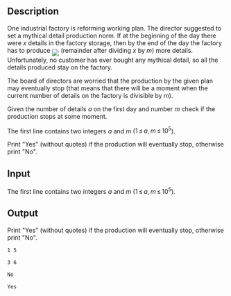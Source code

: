 ## Description

<div><p>One industrial factory is reforming working plan. The director suggested to set a mythical detail production norm. If at the beginning of the day there were <span class="tex-span"><i>x</i></span> details in the factory storage, then by the end of the day the factory has to produce <img align="middle" class="tex-formula" src="file://C6niQ7MY.png" style="max-width: 100.0%;max-height: 100.0%;"> (remainder after dividing <span class="tex-span"><i>x</i></span> by <span class="tex-span"><i>m</i></span>) more details. Unfortunately, no customer has ever bought any mythical detail, so all the details produced stay on the factory. </p><p>The board of directors are worried that the production by the given plan may eventually stop (that means that there will be а moment when the current number of details on the factory is divisible by <span class="tex-span"><i>m</i></span>). </p><p>Given the number of details <span class="tex-span"><i>a</i></span> on the first day and number <span class="tex-span"><i>m</i></span> check if the production stops at some moment.</p></div><div class="input-specification"><p>The first line contains two integers <span class="tex-span"><i>a</i></span> and <span class="tex-span"><i>m</i></span> (<span class="tex-span">1 ≤ <i>a</i>, <i>m</i> ≤ 10<sup class="upper-index">5</sup></span>).</p></div><div class="output-specification"><p>Print "<span class="tex-font-style-tt">Yes</span>" (without quotes) if the production will eventually stop, otherwise print "<span class="tex-font-style-tt">No</span>".</p></div>

## Input

<p>The first line contains two integers <span class="tex-span"><i>a</i></span> and <span class="tex-span"><i>m</i></span> (<span class="tex-span">1 ≤ <i>a</i>, <i>m</i> ≤ 10<sup class="upper-index">5</sup></span>).</p>

## Output

<p>Print "<span class="tex-font-style-tt">Yes</span>" (without quotes) if the production will eventually stop, otherwise print "<span class="tex-font-style-tt">No</span>".</p>





```input1
1 5

```




```input2
3 6

```




```output1
No

```




```output2
Yes

```


